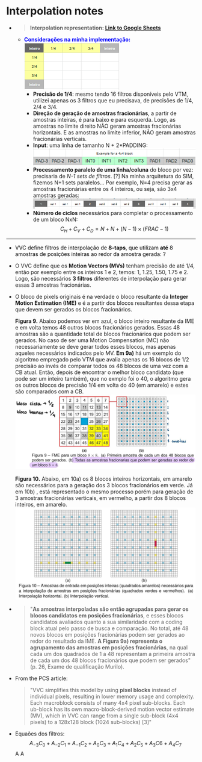 # Interpolation notes
- > **Interpolation representation: [Link to Google Sheets](https://docs.google.com/spreadsheets/d/1AQiJA64BiLvZiIIWtz4v4J0p_Ya3iRX3FwPq1uFpbFI/edit#gid=1674681217)**
  - **<span style="color:blue">Considerações na minha implementação:</span>**
    ![Alt text](images/interpolation_direction.png)
    - **Precisão de 1/4**: mesmo tendo 16 filtros disponíveis pelo VTM, utilizei apenas os 3 filtros que eu precisava, de precisões de 1/4, 2/4 e 3/4. 
    - **Direção de geração de amostras fracionárias**, a partir de amostras inteiras, é para baixo e para esquerda.
    Logo, as amostras no limite direito NÃO geram amostras fracionárias horizontais. 
    E as amostras no limite inferior, NÃO geram amostras fracionárias verticais.
    - **Input**: uma linha de tamanho N + 2*PADDING:
    ![Alt text](images/input_line_interpolation.png)
    - **Processamento paralelo de uma linha/coluna** do bloco por vez: precisaria de *N-1 sets de filtros*. 
      [?] Na minha arquitetura do SIM, fizemos N+1 sets paralelos...
      Por exemplo, N=4 precisa gerar as amostras fracionárias entre os 4 inteiros, ou seja, são 3x4 amostras geradas: ![Alt text](images/process_a_line.png)
    - **Número de ciclos** necessários para completar o processamento de um bloco NxN: 
     $$
      C_H + C_V + C_D = N + N + (N-1)\times(FRAC-1)
     $$
---

- <span style="color:black"> VVC define filtros de interpolação de **8-taps**, que utilizam **até** 8 amostras de posições inteiras ao redor da amostra gerada: ? </span>
- O VVC define que os **Motion Vectors (MVs)** tenham precisão de até 1/4, então por exemplo entre os inteiros 1 e 2, temos: 1, 1.25, 1.50, 1.75 e 2. Logo, são necessários **3 filtros** diferentes de interpolação para gerar essas 3 amostras fracionárias. 
- O bloco de pixels originais é na verdade o bloco resultante da **Integer Motion Estimation (IME)** e é a partir dos blocos resultantes dessa etapa que devem ser gerados os blocos fracionários. 

    **Figura 9.** Abaixo podemos ver em azul, o bloco inteiro resultante da IME e em volta temos 48 outros blocos fracionários gerados. Essas 48 amostras são a quantidade total de blocos fracionários que podem ser gerados. 
    No caso de ser uma Motion Compensation (MC) não necessariamente se deve gerar todos esses blocos, mas apenas aqueles necessários indicados pelo MV. 
    **Em 9a)** há um exemplo do algoritmo empregado pelo VTM que avalia apenas os 16 blocos de 1/2 precisão ao invés de comparar todos os 48 blocos de uma vez com a CB atual. Então, depois de encontrar o melhor bloco candidato (que pode ser um inteiro também), que no exmplo foi o 40, o algoritmo gera os outros blocos de precisão 1/4 em volta do 40 (em amarelo) e estes são comparados com a CB.
    ![Alt text](./images/fig9_interp.jpg)

    **Figura 10.** Abaixo, em 10a) os 8 blocos inteiros horizontais, em amarelo são necessários para a geração dos 3 blocos fracionários em verde. Já em 10b) , está representado o mesmo processo porém para geração de 3 amostras fracionárias verticais, em vermelho, a partir dos 8 blocos inteiros, em amarelo.
    ![Alt text](./images/fig10_interp.jpg)

- > "**As amostras interpoladas são então agrupadas para gerar os blocos candidatos em posições fracionárias**, e esses blocos candidatos avaliados quanto a sua similaridade com a coding block atual pelo passo de busca e comparação. No total, até 48 novos blocos em posições fracionárias podem ser gerados ao redor do resultado da IME. **A Figura 9a) representa o agrupamento das amostras em posições fracionárias**, na qual cada um dos quadrados de 1 a 48 representam a primeira amostra de cada um dos 48 blocos fracionários que podem ser gerados" (p. 26, Exame de qualificação Murilo).
- From the PCS article:
    > "VVC simplifies this model by using **pixel blocks** instead of individual pixels, resulting in lower memory usage and complexity. Each macroblock consists of many 4x4 pixel sub-blocks. Each ub-block has its own macro-block-derived motion vector estimate (MV), which in VVC can range from a single sub-block (4x4 pixels) to a 128x128 block (1024 sub-blocks) [3]"

- Equaões dos filtros: 
  $$
    A_{-3}C_0+A_{-2}C_1+A_{-1}C_2+A_0C_3+A_1C_4+A_2C_5+A_3C6+A_4C_7
  $$
  A
  A


